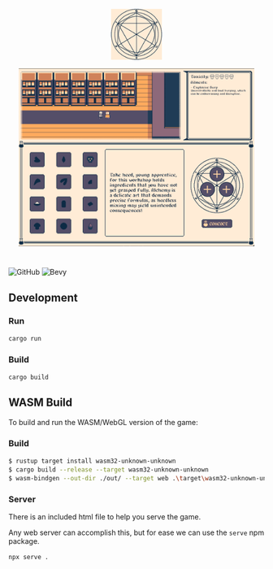 
<p align="center">
  <img width="100"src="https://github.com/Project-Sophon/alchemist-apprentice/blob/main/docs/splash.png?raw=true" alt="The Aclhemist's Apprentice"/>
</p>

<p align="center">
  <img height="350" src="https://github.com/Project-Sophon/alchemist-apprentice/blob/main/docs/aa_gh.png?raw=true" alt="The Aclhemist's Apprentice Screenshot"/>
</p>


#
![GitHub](https://img.shields.io/github/license/Project-Sophon/alchemist-apprentice?style=for-the-badge)
![Bevy](https://img.shields.io/badge/bevy-0.10.1-green?style=for-the-badge)

## Development

### Run
```bash
cargo run
```

### Build
```bash
cargo build
```

## WASM Build
To build and run the WASM/WebGL version of the game:

### Build

```bash
$ rustup target install wasm32-unknown-unknown
$ cargo build --release --target wasm32-unknown-unknown
$ wasm-bindgen --out-dir ./out/ --target web .\target\wasm32-unknown-unknown\release\alchemist_apprentice.wasm
```

### Server
There is an included html file to help you serve the game.

Any web server can accomplish this, but for ease we can use the `serve` npm package.

```bash
npx serve .
```